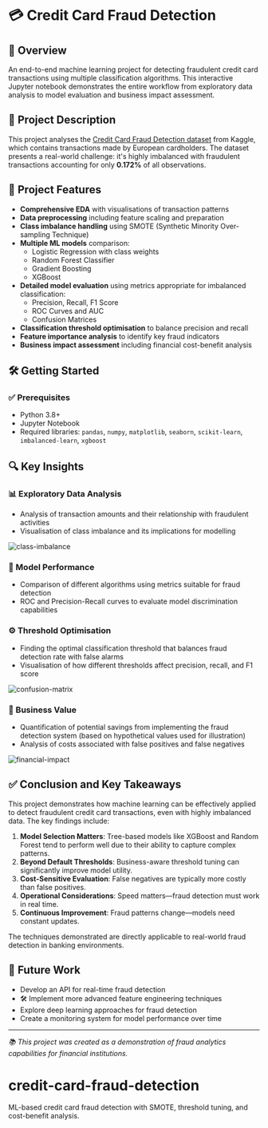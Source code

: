 # 💳 Credit Card Fraud Detection

## 📌 Overview  
An end-to-end machine learning project for detecting fraudulent credit card transactions using multiple classification algorithms. This interactive Jupyter notebook demonstrates the entire workflow from exploratory data analysis to model evaluation and business impact assessment.

## 📂 Project Description  
This project analyses the [Credit Card Fraud Detection dataset](https://www.kaggle.com/datasets/mlg-ulb/creditcardfraud) from Kaggle, which contains transactions made by European cardholders. The dataset presents a real-world challenge: it's highly imbalanced with fraudulent transactions accounting for only **0.172%** of all observations.

## 🚀 Project Features  
- **Comprehensive EDA** with visualisations of transaction patterns  
- **Data preprocessing** including feature scaling and preparation  
- **Class imbalance handling** using SMOTE (Synthetic Minority Over-sampling Technique)  
- **Multiple ML models** comparison:  
  - Logistic Regression with class weights  
  - Random Forest Classifier  
  - Gradient Boosting  
  - XGBoost  
- **Detailed model evaluation** using metrics appropriate for imbalanced classification:  
  - Precision, Recall, F1 Score  
  - ROC Curves and AUC  
  - Confusion Matrices  
- **Classification threshold optimisation** to balance precision and recall  
- **Feature importance analysis** to identify key fraud indicators  
- **Business impact assessment** including financial cost-benefit analysis  

## 🛠 Getting Started  

### ✅ Prerequisites  
- Python 3.8+  
- Jupyter Notebook  
- Required libraries: `pandas`, `numpy`, `matplotlib`, `seaborn`, `scikit-learn`, `imbalanced-learn`, `xgboost`

## 🔍 Key Insights  

### 📊 Exploratory Data Analysis  
- Analysis of transaction amounts and their relationship with fraudulent activities  
- Visualisation of class imbalance and its implications for modelling
  
![class-imbalance](https://github.com/user-attachments/assets/9dcdbdcf-20ae-414e-9e36-9635bf1fdad5)
  
### 🧪 Model Performance  
- Comparison of different algorithms using metrics suitable for fraud detection  
- ROC and Precision-Recall curves to evaluate model discrimination capabilities  

### ⚙️ Threshold Optimisation  
- Finding the optimal classification threshold that balances fraud detection rate with false alarms  
- Visualisation of how different thresholds affect precision, recall, and F1 score  

![confusion-matrix](https://github.com/user-attachments/assets/fff72f2d-bb7c-40ff-bee3-67001704defd)

### 💼 Business Value  
- Quantification of potential savings from implementing the fraud detection system (based on hypothetical values used for illustration)
- Analysis of costs associated with false positives and false negatives

![financial-impact](https://github.com/user-attachments/assets/46ef5c02-d954-4abe-ac93-25a0b0c61058)


## ✅ Conclusion and Key Takeaways  
This project demonstrates how machine learning can be effectively applied to detect fraudulent credit card transactions, even with highly imbalanced data. The key findings include:

1.  **Model Selection Matters**: Tree-based models like XGBoost and Random Forest tend to perform well due to their ability to capture complex patterns.  
2.  **Beyond Default Thresholds**: Business-aware threshold tuning can significantly improve model utility.  
3.  **Cost-Sensitive Evaluation**: False negatives are typically more costly than false positives.  
4.  **Operational Considerations**: Speed matters—fraud detection must work in real time.  
5.  **Continuous Improvement**: Fraud patterns change—models need constant updates.  

The techniques demonstrated are directly applicable to real-world fraud detection in banking environments.

## 🔮 Future Work  
-  Develop an API for real-time fraud detection  
- 🛠 Implement more advanced feature engineering techniques  
-  Explore deep learning approaches for fraud detection  
-  Create a monitoring system for model performance over time  

---

*📚 This project was created as a demonstration of fraud analytics capabilities for financial institutions.*
# credit-card-fraud-detection
ML-based credit card fraud detection with SMOTE, threshold tuning, and cost-benefit analysis.
